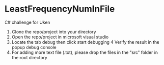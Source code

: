 # LeastFrequencyNumInFile
C# challenge for Uken
1. Clone the repo/project into your directory
2. Open the repo/project in microsoft visual studio 
3. Locate the tab debug then click start debugging
4  Verify the result in the popup debug console
5. For adding more text file (.txt), please drop the files in the "src" folder in the root directory

